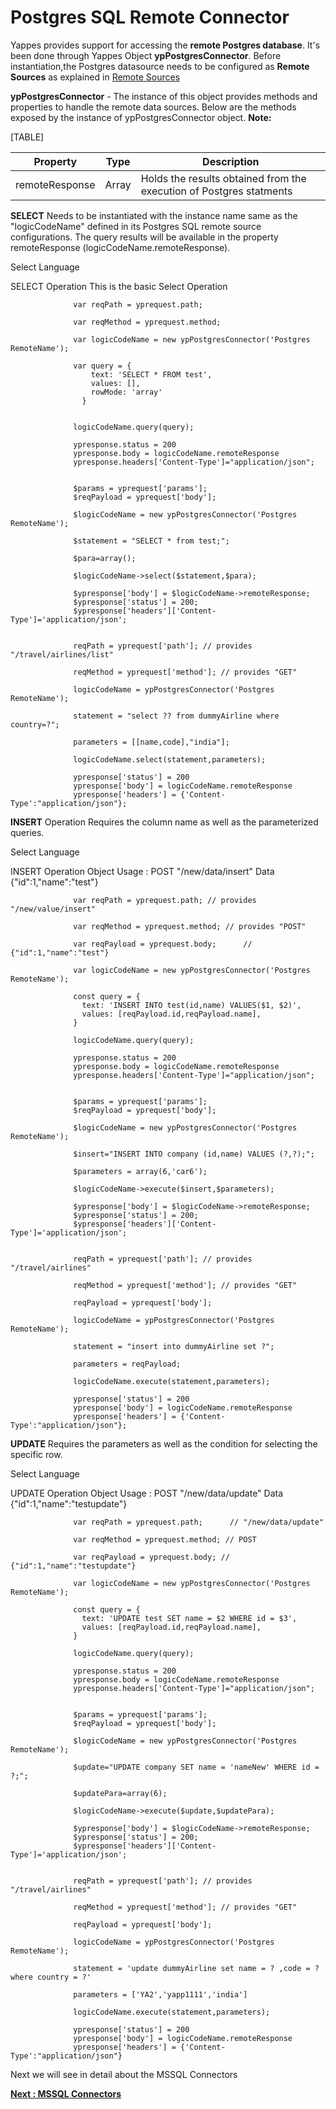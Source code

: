 Postgres SQL Remote Connector
=============================

Yappes provides support for accessing the **remote Postgres database**.
It's
been done through Yappes Object **ypPostgresConnector**. Before
instantiation,the Postgres datasource needs to be configured as **Remote
Sources** as explained in [Remote Sources](jso_remote_connect.md)

**ypPostgresConnector** - The instance of this object provides methods and
properties to handle the remote data sources. Below are the methods
exposed by the instance of ypPostgresConnector object. **Note:**

[TABLE]

| Property       | Type  | Description                                                         |
|----------------|-------|---------------------------------------------------------------------|
| remoteResponse | Array | Holds the results obtained from the execution of Postgres statments |

**SELECT** Needs to be instantiated with the instance name same as the
"logicCodeName" defined in its Postgres SQL remote source
configurations. The query results will be available in the property
remoteResponse (logicCodeName.remoteResponse).

Select Language

SELECT Operation This is the basic Select Operation

              
                  var reqPath = yprequest.path; 

                  var reqMethod = yprequest.method; 

                  var logicCodeName = new ypPostgresConnector('Postgres RemoteName');

                  var query = {
                      text: 'SELECT * FROM test',
                      values: [],
                      rowMode: 'array'
                    } 


                  logicCodeName.query(query);

                  ypresponse.status = 200
                  ypresponse.body = logicCodeName.remoteResponse
                  ypresponse.headers['Content-Type']="application/json";
              
              
                  $params = yprequest['params'];
                  $reqPayload = yprequest['body'];

                  $logicCodeName = new ypPostgresConnector('Postgres RemoteName');

                  $statement = "SELECT * from test;";

                  $para=array();

                  $logicCodeName->select($statement,$para);

                  $ypresponse['body'] = $logicCodeName->remoteResponse; 
                  $ypresponse['status'] = 200; 
                  $ypresponse['headers']['Content-Type']='application/json';
              
              
                  reqPath = yprequest['path']; // provides "/travel/airlines/list"
                  
                  reqMethod = yprequest['method']; // provides "GET"
                  
                  logicCodeName = ypPostgresConnector('Postgres RemoteName');
                  
                  statement = "select ?? from dummyAirline where country=?";
                  
                  parameters = [[name,code],"india"];
                  
                  logicCodeName.select(statement,parameters);
                  
                  ypresponse['status'] = 200
                  ypresponse['body'] = logicCodeName.remoteResponse
                  ypresponse['headers'] = {'Content-Type':"application/json"};
                
              
            

**INSERT** Operation Requires the column name as well as the parameterized
queries.

Select Language

INSERT Operation Object Usage : POST "/new/data/insert" Data
{"id":1,"name":"test"}

              
                  var reqPath = yprequest.path; // provides "/new/value/insert"

                  var reqMethod = yprequest.method; // provides "POST"

                  var reqPayload = yprequest.body;      // {"id":1,"name":"test"}

                  var logicCodeName = new ypPostgresConnector('Postgres RemoteName');
                  
                  const query = {
                    text: 'INSERT INTO test(id,name) VALUES($1, $2)',
                    values: [reqPayload.id,reqPayload.name],
                  }

                  logicCodeName.query(query);

                  ypresponse.status = 200
                  ypresponse.body = logicCodeName.remoteResponse
                  ypresponse.headers['Content-Type']="application/json";
              
              
                  $params = yprequest['params'];
                  $reqPayload = yprequest['body'];

                  $logicCodeName = new ypPostgresConnector('Postgres RemoteName');
                  
                  $insert="INSERT INTO company (id,name) VALUES (?,?);";
                  
                  $parameters = array(6,'car6');
                  
                  $logicCodeName->execute($insert,$parameters);

                  $ypresponse['body'] = $logicCodeName->remoteResponse; 
                  $ypresponse['status'] = 200; 
                  $ypresponse['headers']['Content-Type']='application/json';
               
              
                  reqPath = yprequest['path']; // provides "/travel/airlines"

                  reqMethod = yprequest['method']; // provides "GET"
                  
                  reqPayload = yprequest['body'];
                  
                  logicCodeName = ypPostgresConnector('Postgres RemoteName');
                  
                  statement = "insert into dummyAirline set ?";
                  
                  parameters = reqPayload;
                  
                  logicCodeName.execute(statement,parameters);
                  
                  ypresponse['status'] = 200
                  ypresponse['body'] = logicCodeName.remoteResponse
                  ypresponse['headers'] = {'Content-Type':"application/json"};            
                       
            

**UPDATE** Requires the parameters as well as the condition for selecting
the specific row.

Select Language

UPDATE Operation Object Usage : POST "/new/data/update" Data
{"id":1,"name":"testupdate"}

              
                  var reqPath = yprequest.path;      // "/new/data/update"

                  var reqMethod = yprequest.method; // POST

                  var reqPayload = yprequest.body; // {"id":1,"name":"testupdate"}

                  var logicCodeName = new ypPostgresConnector('Postgres RemoteName');
                  
                  const query = {
                    text: 'UPDATE test SET name = $2 WHERE id = $3',
                    values: [reqPayload.id,reqPayload.name],
                  }

                  logicCodeName.query(query);

                  ypresponse.status = 200
                  ypresponse.body = logicCodeName.remoteResponse
                  ypresponse.headers['Content-Type']="application/json";
              
              
                  $params = yprequest['params'];
                  $reqPayload = yprequest['body'];

                  $logicCodeName = new ypPostgresConnector('Postgres RemoteName');

                  $update="UPDATE company SET name = 'nameNew' WHERE id = ?;";
                  
                  $updatePara=array(6);
                  
                  $logicCodeName->execute($update,$updatePara);

                  $ypresponse['body'] = $logicCodeName->remoteResponse; 
                  $ypresponse['status'] = 200; 
                  $ypresponse['headers']['Content-Type']='application/json';
               
              
                  reqPath = yprequest['path']; // provides "/travel/airlines"

                  reqMethod = yprequest['method']; // provides "GET"
                  
                  reqPayload = yprequest['body'];
                  
                  logicCodeName = ypPostgresConnector('Postgres RemoteName');
                  
                  statement = 'update dummyAirline set name = ? ,code = ? where country = ?'
                  
                  parameters = ['YA2','yapp1111','india']
                  
                  logicCodeName.execute(statement,parameters);
                  
                  ypresponse['status'] = 200
                  ypresponse['body'] = logicCodeName.remoteResponse
                  ypresponse['headers'] = {'Content-Type':"application/json"}
                                 
            

Next we will see in detail about the MSSQL Connectors

[**Next  : MSSQL
Connectors**](jso_mssql_connect.md)